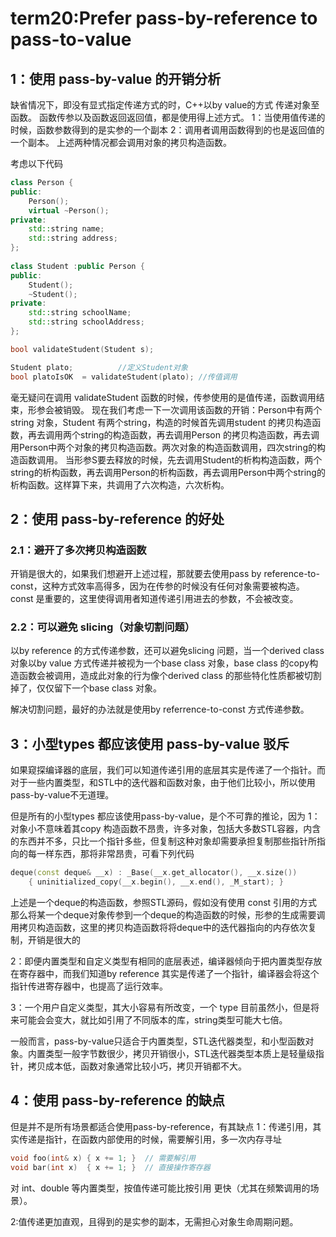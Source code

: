 # **term20:Prefer pass-by-reference to pass-to-value**

## 1：使用 pass-by-value 的开销分析
缺省情况下，即没有显式指定传递方式的时，C++以by value的方式 传递对象至函数。
函数传参以及函数返回返回值，都是使用得上述方式。
    1：当使用值传递的时候，函数参数得到的是实参的一个副本
    2：调用者调用函数得到的也是返回值的一个副本。
上述两种情况都会调用对象的拷贝构造函数。

考虑以下代码
```C++
class Person {
public:
    Person();
	virtual ~Person();
private:
    std::string name;
    std::string address;
};
 
class Student :public Person {
public:
    Student();
    ~Student();
private:
    std::string schoolName;
    std::string schoolAddress;
};

bool validateStudent(Student s);

Student plato;          //定义Student对象
bool platoIsOK  = validateStudent(plato); //传值调用

```
毫无疑问在调用 validateStudent 函数的时候，传参使用的是值传递，函数调用结束，形参会被销毁。
现在我们考虑一下一次调用该函数的开销：Person中有两个string 对象，Student 有两个string，构造的时候首先调用student 的拷贝构造函数，再去调用两个string的构造函数，再去调用Person 的拷贝构造函数，再去调用Person中两个对象的拷贝构造函数。两次对象的构造函数调用，四次string的构造函数调用。
当形参S要去释放的时候，先去调用Student的析构构造函数，两个string的析构函数，再去调用Person的析构函数，再去调用Person中两个string的析构函数。这样算下来，共调用了六次构造，六次析构。

## 2：使用 pass-by-reference 的好处
### 2.1：避开了多次拷贝构造函数
开销是很大的，如果我们想避开上述过程，那就要去使用pass by reference-to-const，这种方式效率高得多，因为在传参的时候没有任何对象需要被构造。const 是重要的，这里使得调用者知道传递引用进去的参数，不会被改变。

### 2.2：可以避免 slicing（对象切割问题）
以by reference 的方式传递参数，还可以避免slicing 问题，当一个derived class 对象以by value 方式传递并被视为一个base class 对象，base class 的copy构造函数会被调用，造成此对象的行为像个derived class 的那些特化性质都被切割掉了，仅仅留下一个base class 对象。

解决切割问题，最好的办法就是使用by referrence-to-const 方式传递参数。

## 3：小型types 都应该使用 pass-by-value 驳斥
如果窥探编译器的底层，我们可以知道传递引用的底层其实是传递了一个指针。而对于一些内置类型，和STL中的迭代器和函数对象，由于他们比较小，所以使用pass-by-value不无道理。

但是所有的小型types 都应该使用pass-by-value，是个不可靠的推论，因为
1：对象小不意味着其copy 构造函数不昂贵，许多对象，包括大多数STL容器，内含的东西并不多，只比一个指针多些，但复制这种对象却需要承担复制那些指针所指向的每一样东西，那将非常昂贵，可看下列代码
```C++
deque(const deque& __x) : _Base(__x.get_allocator(), __x.size()) 
    { uninitialized_copy(__x.begin(), __x.end(), _M_start); }
``` 
上述是一个deque的构造函数，参照STL源码，假如没有使用 const 引用的方式那么将某一个deque对象传参到一个deque的构造函数的时候，形参的生成需要调用拷贝构造函数，这里的拷贝构造函数将将deque中的迭代器指向的内存依次复制，开销是很大的

2：即便内置类型和自定义类型有相同的底层表述，编译器倾向于把内置类型存放在寄存器中，而我们知道by reference 其实是传递了一个指针，编译器会将这个指针传进寄存器中，也提高了运行效率。

3：一个用户自定义类型，其大小容易有所改变，一个 type 目前虽然小，但是将来可能会会变大，就比如引用了不同版本的库，string类型可能大七倍。

一般而言，pass-by-value只适合于内置类型，STL迭代器类型，和小型函数对象。内置类型一般字节数很少，拷贝开销很小，STL迭代器类型本质上是轻量级指针，拷贝成本低，函数对象通常比较小巧，拷贝开销都不大。

## 4：使用 pass-by-reference 的缺点 
但是并不是所有场景都适合使用pass-by-reference，有其缺点
1：传递引用，其实传递是指针，在函数内部使用的时候，需要解引用，多一次内存寻址
```C++
void foo(int& x) { x += 1; }  // 需要解引用
void bar(int x)  { x += 1; }  // 直接操作寄存器
```
对 int、double 等内置类型，按值传递可能比按引用 更快（尤其在频繁调用的场景）。

2:值传递更加直观，且得到的是实参的副本，无需担心对象生命周期问题。




